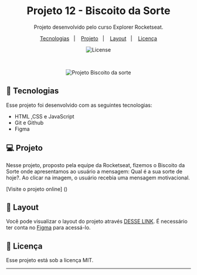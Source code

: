 <h1 align="center"> Projeto 12 - Biscoito da Sorte </h1>

<p align="center">
Projeto desenvolvido pelo curso Explorer Rocketseat.
</p>

<p align="center">
  <a href="#-tecnologias">Tecnologias</a>&nbsp;&nbsp;&nbsp;|&nbsp;&nbsp;&nbsp;
  <a href="#-projeto">Projeto</a>&nbsp;&nbsp;&nbsp;|&nbsp;&nbsp;&nbsp;
  <a href="#-layout">Layout</a>&nbsp;&nbsp;&nbsp;|&nbsp;&nbsp;&nbsp;
  <a href="#memo-licença">Licença</a>
</p>

<p align="center">
  <img alt="License" src="https://img.shields.io/static/v1?label=license&message=MIT&color=49AA26&labelColor=000000">
</p>

<br>

<p align="center">
  <img alt="Projeto Biscoito da sorte" src="https://raw.githubusercontent.com/gist/Fabiano2022/b6d8c740d21d4480beabcb7d439a682f/raw/46b957b4daf13634f36583c22771969551268fb2/Projeto%2012%20Biscoito%20da%20sorte.svg">
</p>

## 🚀 Tecnologias

Esse projeto foi desenvolvido com as seguintes tecnologias:

- HTML ,CSS e JavaScript
- Git e Github
- Figma


## 💻 Projeto

Nesse projeto, proposto pela equipe da Rocketseat, fizemos o Biscoito da Sorte onde apresentamos ao usuário a mensagem: Qual é a sua sorte de hoje?. Ao clicar na imagem, o usuário recebia uma mensagem motivacional. 


[Visite o projeto online] () 


## 🔖 Layout

Você pode visualizar o layout do projeto através [DESSE LINK](https://www.figma.com/community/file/1182751789348533739). É necessário ter conta no [Figma](https://figma.com) para acessá-lo.

## :memo: Licença

Esse projeto está sob a licença MIT.

---
